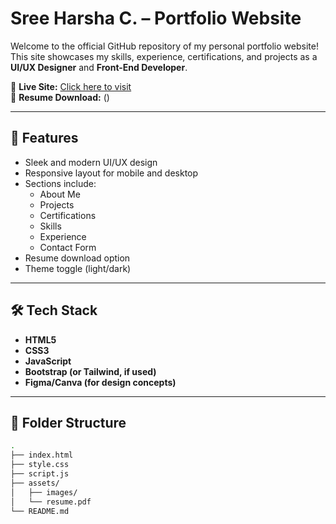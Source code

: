 # Sree Harsha C. – Portfolio Website

Welcome to the official GitHub repository of my personal portfolio website! This site showcases my skills, experience, certifications, and projects as a **UI/UX Designer** and **Front-End Developer**.

🔗 **Live Site:** [Click here to visit]()  
📄 **Resume Download:** ()

---

## 🚀 Features

- Sleek and modern UI/UX design
- Responsive layout for mobile and desktop
- Sections include:
  - About Me
  - Projects
  - Certifications
  - Skills
  - Experience
  - Contact Form
- Resume download option
- Theme toggle (light/dark)

---

## 🛠 Tech Stack

- **HTML5**
- **CSS3**
- **JavaScript**
- **Bootstrap (or Tailwind, if used)**
- **Figma/Canva (for design concepts)**

---

## 📁 Folder Structure

```bash
.
├── index.html
├── style.css
├── script.js
├── assets/
│   ├── images/
│   └── resume.pdf
└── README.md
